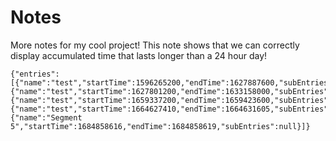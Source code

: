# Notes
More notes for my cool project! This note shows that we can correctly display accumulated time that lasts longer than a 24 hour day! 

```simple-time-tracker
{"entries":[{"name":"test","startTime":1596265200,"endTime":1627887600,"subEntries":null},{"name":"test","startTime":1627801200,"endTime":1633158000,"subEntries":null},{"name":"test","startTime":1659337200,"endTime":1659423600,"subEntries":null},{"name":"test","startTime":1664627410,"endTime":1664631605,"subEntries":null},{"name":"Segment 5","startTime":1684858616,"endTime":1684858619,"subEntries":null}]}
```
